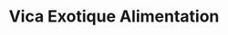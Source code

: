 ---
title: "Vica Exotique Alimentation"
url: /fleury-les-aubrais/vica-exotique-alimentation/
shop: commodité
---